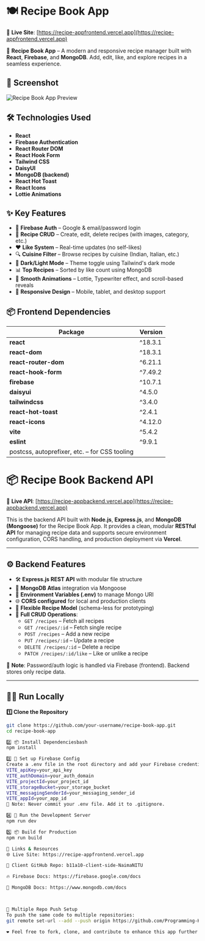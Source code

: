 # 🍽️ Recipe Book App

🔗 **Live Site**: [https://recipe-appfrontend.vercel.app](https://recipe-appfrontend.vercel.app)

🥗 **Recipe Book App** – A modern and responsive recipe manager built with **React**, **Firebase**, and **MongoDB**. Add, edit, like, and explore recipes in a seamless experience.


## 📸 Screenshot

![Recipe Book App Preview](https://via.placeholder.com/1000x600?text=Add+your+screenshot+URL+here)


## 🛠️ Technologies Used

- **React**
- **Firebase Authentication**
- **React Router DOM**
- **React Hook Form**
- **Tailwind CSS**
- **DaisyUI**
- **MongoDB (backend)**
- **React Hot Toast**
- **React Icons**
- **Lottie Animations**


## ✨ Key Features

- 🔐 **Firebase Auth** – Google & email/password login
- 📝 **Recipe CRUD** – Create, edit, delete recipes (with images, category, etc.)
- ❤️ **Like System** – Real-time updates (no self-likes)
- 🔍 **Cuisine Filter** – Browse recipes by cuisine (Indian, Italian, etc.)
- 🌙 **Dark/Light Mode** – Theme toggle using Tailwind's dark mode
- 📊 **Top Recipes** – Sorted by like count using MongoDB
- 🎨 **Smooth Animations** – Lottie, Typewriter effect, and scroll-based reveals
- 📱 **Responsive Design** – Mobile, tablet, and desktop support


## 📦 Frontend Dependencies

| Package              | Version      |
|----------------------|--------------|
| **react**                | ^18.3.1      |
| **react-dom**            | ^18.3.1      |
| **react-router-dom**     | ^6.21.1      |
| **react-hook-form**      | ^7.49.2      |
| **firebase**             | ^10.7.1      |
| **daisyui**              | ^4.5.0       |
| **tailwindcss**          | ^3.4.0       |
| **react-hot-toast**      | ^2.4.1       |
| **react-icons**          | ^4.12.0      |
| **vite**                 | ^5.4.2       |
| **eslint**               | ^9.9.1       |
| postcss, autoprefixer, etc. – for CSS tooling |




# 📦 Recipe Book Backend API

🔗 **Live API**: [https://recipe-appbackend.vercel.app](https://recipe-appbackend.vercel.app)

This is the backend API built with **Node.js**, **Express.js**, and **MongoDB (Mongoose)** for the Recipe Book App. It provides a clean, modular **RESTful API** for managing recipe data and supports secure environment configuration, CORS handling, and production deployment via **Vercel**.

---

## ⚙️ Backend Features

- 🛠️ **Express.js REST API** with modular file structure
- 🍃 **MongoDB Atlas** integration via Mongoose
- 🔐 **Environment Variables (.env)** to manage Mongo URI
- 🌐 **CORS configured** for local and production clients
- 📁 **Flexible Recipe Model** (schema-less for prototyping)
- 🔄 **Full CRUD Operations**:
  - `GET /recipes` – Fetch all recipes
  - `GET /recipes/:id` – Fetch single recipe
  - `POST /recipes` – Add a new recipe
  - `PUT /recipes/:id` – Update a recipe
  - `DELETE /recipes/:id` – Delete a recipe
  - `PATCH /recipes/:id/like` – Like or unlike a recipe

🚫 **Note**: Password/auth logic is handled via Firebase (frontend). Backend stores only recipe data.

---

## 🧑‍💻 Run Locally

**1️⃣ Clone the Repository**
```bash
git clone https://github.com/your-username/recipe-book-app.git
cd recipe-book-app

2️⃣ 📦 Install Dependenciesbash
npm install

3️⃣ 🔐 Set up Firebase Config
Create a .env file in the root directory and add your Firebase credentials:
VITE_apiKey=your_api_key
VITE_authDomain=your_auth_domain
VITE_projectId=your_project_id
VITE_storageBucket=your_storage_bucket
VITE_messagingSenderId=your_messaging_sender_id
VITE_appId=your_app_id
📝 Note: Never commit your .env file. Add it to .gitignore.

4️⃣ 🚀 Run the Development Server
npm run dev

5️⃣ 📦 Build for Production
npm run build

🔗 Links & Resources
🌐 Live Site: https://recipe-appfrontend.vercel.app

📁 Client GitHub Repo: b11a10-client-side-NaimaNITU

🔥 Firebase Docs: https://firebase.google.com/docs

🍃 MongoDB Docs: https://www.mongodb.com/docs



🔄 Multiple Repo Push Setup
To push the same code to multiple repositories:
git remote set-url --add --push origin https://github.com/Programming-Hero-Web-Course4/b11a10-client-side-NaimaNITU.git

❤️ Feel free to fork, clone, and contribute to enhance this app further!
